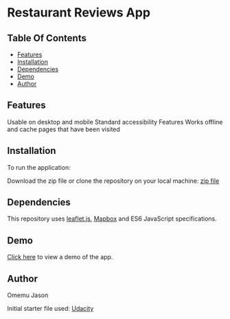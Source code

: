 # Restaurant Reviews App

## Table Of Contents
* [Features](#specification)
* [Installation](#installation)
* [Dependencies](#dependencies)
* [Demo](#demo)
* [Author](#author)

## Features

Usable on desktop and mobile
Standard accessibility Features
Works offline and cache pages that have been visited

## Installation

To run the application:

Download the zip file or clone the repository on your local machine:
 [zip file](https://github.com/jaym97/RestaurantReviewsApp/archive/master.zip)

## Dependencies

This repository uses [leaflet.js](https://leafletjs.com/), [Mapbox](https://www.mapbox.com/) and
ES6 JavaScript specifications.

## Demo

[Click here](https://jaym97.github.io/RestaurantReviewsApp/) to view a demo of the app.

## Author

Omemu Jason

Initial starter file used: [Udacity](https://github.com/udacity/mws-restaurant-stage-1)
